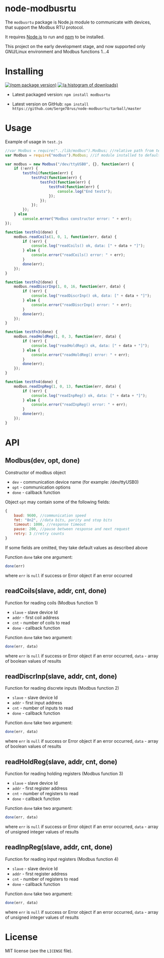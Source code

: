 # node-modbusrtu

The `modbusrtu` package is Node.js module to communicate with devices, that support the Modbus RTU protocol.

It requires [Node.js](http://nodejs.org/) to run and [npm](https://www.npmjs.org/) to be installed.

This project on the early development stage, and now supported only GNU/Linux environment and Modbus functions 1...4  

# Installing

[![(npm package version)](https://nodei.co/npm/modbusrtu.png?downloads=true&downloadRank=true)](https://npmjs.org/package/modbusrtu) [![(a histogram of downloads)](https://nodei.co/npm-dl/modbusrtu.png?months=3&height=3)](https://npmjs.org/package/modbusrtu)

* Latest packaged version: `npm install modbusrtu`

* Latest version on GitHub: `npm install https://github.com/Serge78rus/node-modbusrtu/tarball/master`

# Usage

Example of usage in `test.js`
```javascript
//var Modbus = require("../lib/modbus").Modbus; //relative path from test directory 
var Modbus = require("modbus").Modbus; //if module installed to default location

var modbus = new Modbus("/dev/ttyUSB0", {}, function(err) {
	if (!err) {
		testFn1(function(err) {
			testFn2(function(err) {
				testFn3(function(err) {
					testFn4(function(err) {
						console.log("End tests");
					});
				});
			});
		});
	} else
		console.error("Modbus constructor error: " + err);
});

function testFn1(done) {
	modbus.readCoils(1, 0, 1, function(err, data) {
		if (!err) {
			console.log("readCoils() ok, data: [" + data + "]");
		} else {
			console.error("readCoils() error: " + err);
		}
		done(err);
	});
}

function testFn2(done) {
	modbus.readDiscrInp(1, 0, 16, function(err, data) {
		if (!err) {
			console.log("readDiscrInp() ok, data: [" + data + "]");
		} else {
			console.error("readDiscrInp() error: " + err);
		}
		done(err);
	});
}

function testFn3(done) {
	modbus.readHoldReg(1, 0, 3, function(err, data) {
		if (!err) {
			console.log("readHoldReg() ok, data: [" + data + "]");
		} else {
			console.error("readHoldReg() error: " + err);
		}
		done(err);
	});
}

function testFn4(done) {
	modbus.readInpReg(1, 0, 13, function(err, data) {
		if (!err) {
			console.log("readInpReg() ok, data: [" + data + "]");
		} else {
			console.error("readInpReg() error: " + err);
		}
		done(err);
	});
}
```
# API

## Modbus(dev, opt, done)

Constructor of modbus object
* `dev` - communication device name (for example: /dev/ttyUSB0)
* `opt` - communication options
* `done` - callback function
 
Object `opt` may contain some of the following fields:
```javascript
{
	baud: 9600, //communication speed
	fmt: "8n2", //data bits, parity and stop bits
	timeout: 1000, //response timeout
	pause: 200, //pause between response and next request
	retry: 3 //retry counts
}
```
If some fields are omitted, they take default values as described above

Function `done` take one argument: 
```javascript
done(err)
```
where `err` is `null` if success or Error object if an error occurred

## readCoils(slave, addr, cnt, done)

Function for reading coils (Modbus function 1)
* `slave` - slave device Id
* `addr` - first coil address
* `cnt` - number of coils to read
* `done` - callback function

Function `done` take two argument: 
```javascript
done(err, data)
```
where `err` is `null` if success or Error object if an error occurred, `data` - array of boolean values of results

## readDiscrInp(slave, addr, cnt, done)

Function for reading discrete inputs (Modbus function 2)
* `slave` - slave device Id
* `addr` - first input address
* `cnt` - number of inputs to read
* `done` - callback function

Function `done` take two argument: 
```javascript
done(err, data)
```
where `err` is `null` if success or Error object if an error occurred, `data` - array of boolean values of results

## readHoldReg(slave, addr, cnt, done)

Function for reading holding registers (Modbus function 3)
* `slave` - slave device Id
* `addr` - first register address
* `cnt` - number of registers to read
* `done` - callback function

Function `done` take two argument: 
```javascript
done(err, data)
```
where `err` is `null` if success or Error object if an error occurred, `data` - array of unsigned integer values of results

## readInpReg(slave, addr, cnt, done)

Function for reading input registers (Modbus function 4)
* `slave` - slave device Id
* `addr` - first register address
* `cnt` - number of registers to read
* `done` - callback function

Function `done` take two argument: 
```javascript
done(err, data)
```
where `err` is `null` if success or Error object if an error occurred, `data` - array of unsigned integer values of results

# License

MIT license (see the `LICENSE` file).